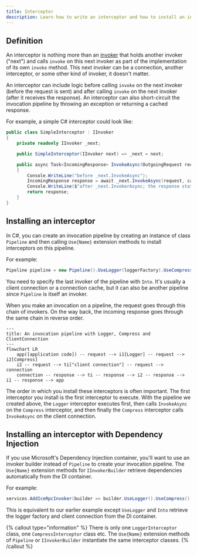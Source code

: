 ```yaml
---
title: Interceptor
description: Learn how to write an interceptor and how to install an interceptor in your invocation pipeline.
---
```


## Definition

An interceptor is nothing more than an [invoker](../invocation-pipeline#the-invoker-abstraction) that holds another
invoker ("next") and calls `invoke` on this next invoker as part of the implementation of its own `invoke` method. This
next invoker can be a connection, another interceptor, or some other kind of invoker, it doesn't matter.

An interceptor can include logic before calling `invoke` on the next invoker (before the request is sent) and after
calling `invoke` on the next invoker (after it receives the response). An interceptor can also short-circuit the
invocation pipeline by throwing an exception or returning a cached response.

For example, a simple C# interceptor could look like:

```csharp
public class SimpleInterceptor : IInvoker
{
    private readonly IInvoker _next;

    public SimpleInterceptor(IInvoker next) => _next = next;

    public async Task<IncomingResponse> InvokeAsync(OutgoingRequest request, CancellationToken cancellationToken)
    {
        Console.WriteLine("before _next.InvokeAsync");
        IncomingResponse response = await _next.InvokeAsync(request, cancellationToken);
        Console.WriteLine($"after _next.InvokerAsync; the response status code is {response.StatusCode}");
        return response;
    }
}
```

## Installing an interceptor

In C#, you can create an invocation pipeline by creating an instance of class `Pipeline` and then calling `Use{Name}`
extension methods to install interceptors on this pipeline.

For example:

```csharp
Pipeline pipeline = new Pipeline().UseLogger(loggerFactory).UseCompress().Into(clientConnection);
```

You need to specify the last invoker of the pipeline with `Into`. It's usually a client connection or a connection
cache, but it can also be another pipeline since `Pipeline` is itself an invoker.

When you make an invocation on a pipeline, the request goes through this chain of invokers. On the way back, the
incoming response goes through the same chain in reverse order.

```mermaid
---
title: An invocation pipeline with Logger, Compress and ClientConnection
---
flowchart LR
    app([application code]) -- request --> i1[Logger] -- request --> i2[Compress]
    i2 -- request --> ti["client connection"] -- request --> connection
    connection -- response --> ti -- response --> i2 -- response --> i1 -- response --> app
```

The order in which you install these interceptors is often important. The first interceptor you install is the first
interceptor to execute. With the pipeline we created above, the `Logger` interceptor executes first, then calls
`InvokeAsync` on the `Compress` interceptor, and then finally the `Compress` interceptor calls `InvokeAsync` on the
client connection.

## Installing an interceptor with Dependency Injection

If you use Microsoft's Dependency Injection container, you'll want to use an invoker builder instead of `Pipeline` to
create your invocation pipeline. The `Use{Name}` extension methods for `IInvokerBuilder` retrieve dependencies
automatically from the DI container.

For example:

```csharp
services.AddIceRpcInvoker(builder => builder.UseLogger().UseCompress().Into<ClientConnection>())
```

This is equivalent to our earlier example except `UseLogger` and `Into` retrieve the logger factory and client
connection from the DI container.

{% callout type="information" %}
There is only one `LoggerInterceptor` class, one `CompressInterceptor` class etc. The `Use{Name}` extension methods of `Pipeline` or `IInvokerBuilder` instantiate the same interceptor classes.
{% /callout %}
